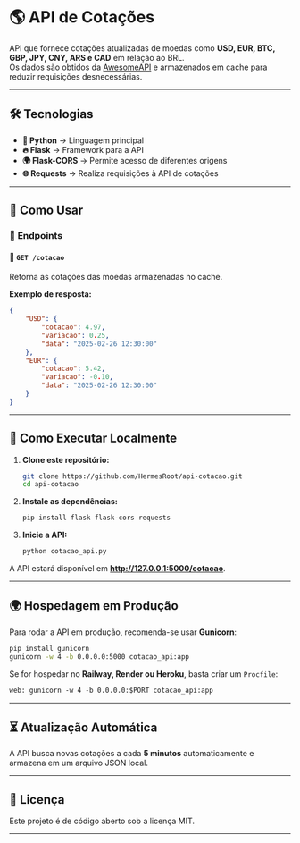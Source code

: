 # 🌎 API de Cotações  

API que fornece cotações atualizadas de moedas como **USD, EUR, BTC, GBP, JPY, CNY, ARS e CAD** em relação ao BRL.  
Os dados são obtidos da [AwesomeAPI](https://docs.awesomeapi.com.br/) e armazenados em cache para reduzir requisições desnecessárias.  

---

## 🛠️ Tecnologias  
- **🐍 Python** → Linguagem principal  
- **🔥 Flask** → Framework para a API  
- **🌍 Flask-CORS** → Permite acesso de diferentes origens  
- **🌐 Requests** → Realiza requisições à API de cotações  

---

## 🚀 Como Usar  

### 📡 **Endpoints**  

#### 🔹 `GET /cotacao`  
Retorna as cotações das moedas armazenadas no cache.  

**Exemplo de resposta:**  
```json
{
    "USD": {
        "cotacao": 4.97,
        "variacao": 0.25,
        "data": "2025-02-26 12:30:00"
    },
    "EUR": {
        "cotacao": 5.42,
        "variacao": -0.10,
        "data": "2025-02-26 12:30:00"
    }
}
```

---

## 🔧 Como Executar Localmente  

1. **Clone este repositório:**  
   ```sh
   git clone https://github.com/HermesRoot/api-cotacao.git
   cd api-cotacao
   ```

2. **Instale as dependências:**  
   ```sh
   pip install flask flask-cors requests
   ```

3. **Inicie a API:**  
   ```sh
   python cotacao_api.py
   ```

A API estará disponível em **http://127.0.0.1:5000/cotacao**.  

---

## 🌍 **Hospedagem em Produção**  

Para rodar a API em produção, recomenda-se usar **Gunicorn**:  
```sh
pip install gunicorn
gunicorn -w 4 -b 0.0.0.0:5000 cotacao_api:app
```

Se for hospedar no **Railway, Render ou Heroku**, basta criar um `Procfile`:  
```txt
web: gunicorn -w 4 -b 0.0.0.0:$PORT cotacao_api:app
```

---

## ⏳ Atualização Automática  

A API busca novas cotações a cada **5 minutos** automaticamente e armazena em um arquivo JSON local.  

---

## 📜 Licença  
Este projeto é de código aberto sob a licença MIT.  

---
